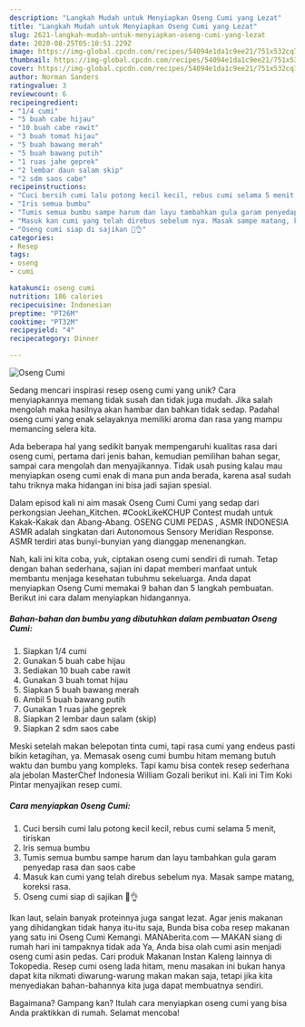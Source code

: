 ```yaml
---
description: "Langkah Mudah untuk Menyiapkan Oseng Cumi yang Lezat"
title: "Langkah Mudah untuk Menyiapkan Oseng Cumi yang Lezat"
slug: 2621-langkah-mudah-untuk-menyiapkan-oseng-cumi-yang-lezat
date: 2020-08-25T05:10:51.229Z
image: https://img-global.cpcdn.com/recipes/54094e1da1c9ee21/751x532cq70/oseng-cumi-foto-resep-utama.jpg
thumbnail: https://img-global.cpcdn.com/recipes/54094e1da1c9ee21/751x532cq70/oseng-cumi-foto-resep-utama.jpg
cover: https://img-global.cpcdn.com/recipes/54094e1da1c9ee21/751x532cq70/oseng-cumi-foto-resep-utama.jpg
author: Norman Sanders
ratingvalue: 3
reviewcount: 6
recipeingredient:
- "1/4 cumi"
- "5 buah cabe hijau"
- "10 buah cabe rawit"
- "3 buah tomat hijau"
- "5 buah bawang merah"
- "5 buah bawang putih"
- "1 ruas jahe geprek"
- "2 lembar daun salam skip"
- "2 sdm saos cabe"
recipeinstructions:
- "Cuci bersih cumi lalu potong kecil kecil, rebus cumi selama 5 menit, tiriskan"
- "Iris semua bumbu"
- "Tumis semua bumbu sampe harum dan layu tambahkan gula garam penyedap rasa dan saos cabe"
- "Masuk kan cumi yang telah direbus sebelum nya. Masak sampe matang, koreksi rasa."
- "Oseng cumi siap di sajikan 🍒👌"
categories:
- Resep
tags:
- oseng
- cumi

katakunci: oseng cumi 
nutrition: 186 calories
recipecuisine: Indonesian
preptime: "PT26M"
cooktime: "PT32M"
recipeyield: "4"
recipecategory: Dinner

---
```



![Oseng Cumi](https://img-global.cpcdn.com/recipes/54094e1da1c9ee21/751x532cq70/oseng-cumi-foto-resep-utama.jpg)

Sedang mencari inspirasi resep oseng cumi yang unik? Cara menyiapkannya memang tidak susah dan tidak juga mudah. Jika salah mengolah maka hasilnya akan hambar dan bahkan tidak sedap. Padahal oseng cumi yang enak selayaknya memiliki aroma dan rasa yang mampu memancing selera kita.

Ada beberapa hal yang sedikit banyak mempengaruhi kualitas rasa dari oseng cumi, pertama dari jenis bahan, kemudian pemilihan bahan segar, sampai cara mengolah dan menyajikannya. Tidak usah pusing kalau mau menyiapkan oseng cumi enak di mana pun anda berada, karena asal sudah tahu triknya maka hidangan ini bisa jadi sajian spesial.

Dalam episod kali ni aim masak Oseng Cumi Cumi yang sedap dari perkongsian Jeehan_Kitchen. #CookLikeKCHUP Contest mudah untuk Kakak-Kakak dan Abang-Abang. OSENG CUMI PEDAS , ASMR INDONESIA ASMR adalah singkatan dari Autonomous Sensory Meridian Response. ASMR terdiri atas bunyi-bunyian yang dianggap menenangkan.


Nah, kali ini kita coba, yuk, ciptakan oseng cumi sendiri di rumah. Tetap dengan bahan sederhana, sajian ini dapat memberi manfaat untuk membantu menjaga kesehatan tubuhmu sekeluarga. Anda dapat menyiapkan Oseng Cumi memakai 9 bahan dan 5 langkah pembuatan. Berikut ini cara dalam menyiapkan hidangannya.

<!--inarticleads1-->

##### Bahan-bahan dan bumbu yang dibutuhkan dalam pembuatan Oseng Cumi:

1. Siapkan 1/4 cumi
1. Gunakan 5 buah cabe hijau
1. Sediakan 10 buah cabe rawit
1. Gunakan 3 buah tomat hijau
1. Siapkan 5 buah bawang merah
1. Ambil 5 buah bawang putih
1. Gunakan 1 ruas jahe geprek
1. Siapkan 2 lembar daun salam (skip)
1. Siapkan 2 sdm saos cabe


Meski setelah makan belepotan tinta cumi, tapi rasa cumi yang endeus pasti bikin ketagihan, ya. Memasak oseng cumi bumbu hitam memang butuh waktu dan bumbu yang kompleks. Tapi kamu bisa contek resep sederhana ala jebolan MasterChef Indonesia William Gozali berikut ini. Kali ini Tim Koki Pintar menyajikan resep cumi. 

<!--inarticleads2-->

##### Cara menyiapkan Oseng Cumi:

1. Cuci bersih cumi lalu potong kecil kecil, rebus cumi selama 5 menit, tiriskan
1. Iris semua bumbu
1. Tumis semua bumbu sampe harum dan layu tambahkan gula garam penyedap rasa dan saos cabe
1. Masuk kan cumi yang telah direbus sebelum nya. Masak sampe matang, koreksi rasa.
1. Oseng cumi siap di sajikan 🍒👌


Ikan laut, selain banyak proteinnya juga sangat lezat. Agar jenis makanan yang dihidangkan tidak hanya itu-itu saja, Bunda bisa coba resep makanan yang satu ini Oseng Cumi Kemangi. MANAberita.com — MAKAN siang di rumah hari ini tampaknya tidak ada Ya, Anda bisa olah cumi asin menjadi oseng cumi asin pedas. Cari produk Makanan Instan Kaleng lainnya di Tokopedia. Resep cumi oseng lada hitam, menu masakan ini bukan hanya dapat kita nikmati diwarung-warung makan makan saja, tetapi jika kita menyediakan bahan-bahannya kita juga dapat membuatnya sendiri. 

Bagaimana? Gampang kan? Itulah cara menyiapkan oseng cumi yang bisa Anda praktikkan di rumah. Selamat mencoba!
